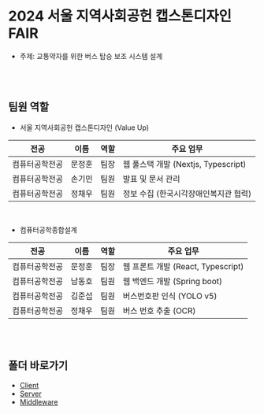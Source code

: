 # 2024 서울 지역사회공헌 캡스톤디자인FAIR
- 주제: 교통약자를 위한 버스 탑승 보조 시스템 설계<br>
<br>
<br>


## 팀원 역할
- 서울 지역사회공헌 캡스톤디자인 (Value Up)

|전공|이름|역할|주요 업무|
|-------|-----|-----|-----|
|컴퓨터공학전공|문정훈|팀장|웹 풀스택 개발 (Nextjs, Typescript)|
|컴퓨터공학전공|손기민|팀원|발표 및 문서 관리|
|컴퓨터공학전공|정채우|팀원|정보 수집 (한국시각장애인복지관 협력)|
</br>

- 컴퓨터공학종합설계
  
|전공|이름|역할|주요 업무|
|-------|-----|-----|-----|
|컴퓨터공학전공|문정훈|팀장|웹 프론트 개발 (React, Typescript)|
|컴퓨터공학전공|남동호|팀원|웹 백엔드 개발 (Spring boot)|
|컴퓨터공학전공|김준섭|팀원|버스번호판 인식 (YOLO v5)|
|컴퓨터공학전공|정채우|팀원|버스 번호 추출 (OCR)|
<br>
<br>


## 폴더 바로가기
- [Client](src/app)
- [Server](src/pages/api)
- [Middleware](src/middleware.ts)
